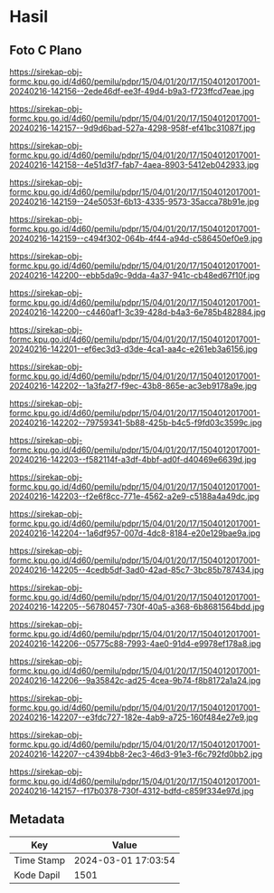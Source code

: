 # Hasil

## Foto C Plano

https://sirekap-obj-formc.kpu.go.id/4d60/pemilu/pdpr/15/04/01/20/17/1504012017001-20240216-142156--2ede46df-ee3f-49d4-b9a3-f723ffcd7eae.jpg

https://sirekap-obj-formc.kpu.go.id/4d60/pemilu/pdpr/15/04/01/20/17/1504012017001-20240216-142157--9d9d6bad-527a-4298-958f-ef41bc31087f.jpg

https://sirekap-obj-formc.kpu.go.id/4d60/pemilu/pdpr/15/04/01/20/17/1504012017001-20240216-142158--4e51d3f7-fab7-4aea-8903-5412eb042933.jpg

https://sirekap-obj-formc.kpu.go.id/4d60/pemilu/pdpr/15/04/01/20/17/1504012017001-20240216-142159--24e5053f-6b13-4335-9573-35acca78b91e.jpg

https://sirekap-obj-formc.kpu.go.id/4d60/pemilu/pdpr/15/04/01/20/17/1504012017001-20240216-142159--c494f302-064b-4f44-a94d-c586450ef0e9.jpg

https://sirekap-obj-formc.kpu.go.id/4d60/pemilu/pdpr/15/04/01/20/17/1504012017001-20240216-142200--ebb5da9c-9dda-4a37-941c-cb48ed67f10f.jpg

https://sirekap-obj-formc.kpu.go.id/4d60/pemilu/pdpr/15/04/01/20/17/1504012017001-20240216-142200--c4460af1-3c39-428d-b4a3-6e785b482884.jpg

https://sirekap-obj-formc.kpu.go.id/4d60/pemilu/pdpr/15/04/01/20/17/1504012017001-20240216-142201--ef6ec3d3-d3de-4ca1-aa4c-e261eb3a6156.jpg

https://sirekap-obj-formc.kpu.go.id/4d60/pemilu/pdpr/15/04/01/20/17/1504012017001-20240216-142202--1a3fa2f7-f9ec-43b8-865e-ac3eb9178a9e.jpg

https://sirekap-obj-formc.kpu.go.id/4d60/pemilu/pdpr/15/04/01/20/17/1504012017001-20240216-142202--79759341-5b88-425b-b4c5-f9fd03c3599c.jpg

https://sirekap-obj-formc.kpu.go.id/4d60/pemilu/pdpr/15/04/01/20/17/1504012017001-20240216-142203--f582114f-a3df-4bbf-ad0f-d40469e6639d.jpg

https://sirekap-obj-formc.kpu.go.id/4d60/pemilu/pdpr/15/04/01/20/17/1504012017001-20240216-142203--f2e6f8cc-771e-4562-a2e9-c5188a4a49dc.jpg

https://sirekap-obj-formc.kpu.go.id/4d60/pemilu/pdpr/15/04/01/20/17/1504012017001-20240216-142204--1a6df957-007d-4dc8-8184-e20e129bae9a.jpg

https://sirekap-obj-formc.kpu.go.id/4d60/pemilu/pdpr/15/04/01/20/17/1504012017001-20240216-142205--4cedb5df-3ad0-42ad-85c7-3bc85b787434.jpg

https://sirekap-obj-formc.kpu.go.id/4d60/pemilu/pdpr/15/04/01/20/17/1504012017001-20240216-142205--56780457-730f-40a5-a368-6b8681564bdd.jpg

https://sirekap-obj-formc.kpu.go.id/4d60/pemilu/pdpr/15/04/01/20/17/1504012017001-20240216-142206--05775c88-7993-4ae0-91d4-e9978ef178a8.jpg

https://sirekap-obj-formc.kpu.go.id/4d60/pemilu/pdpr/15/04/01/20/17/1504012017001-20240216-142206--9a35842c-ad25-4cea-9b74-f8b8172a1a24.jpg

https://sirekap-obj-formc.kpu.go.id/4d60/pemilu/pdpr/15/04/01/20/17/1504012017001-20240216-142207--e3fdc727-182e-4ab9-a725-160f484e27e9.jpg

https://sirekap-obj-formc.kpu.go.id/4d60/pemilu/pdpr/15/04/01/20/17/1504012017001-20240216-142207--c4394bb8-2ec3-46d3-91e3-f6c792fd0bb2.jpg

https://sirekap-obj-formc.kpu.go.id/4d60/pemilu/pdpr/15/04/01/20/17/1504012017001-20240216-142157--f17b0378-730f-4312-bdfd-c859f334e97d.jpg


## Metadata

| Key        | Value               |
| ---------- | ------------------- |
| Time Stamp | 2024-03-01 17:03:54 |
| Kode Dapil | 1501                |




